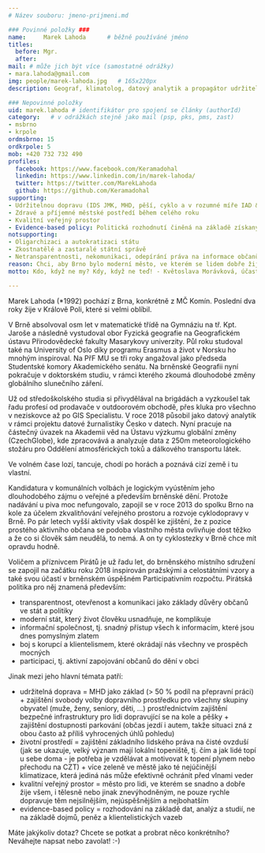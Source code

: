 ```yaml
---
# Název souboru: jmeno-prijmeni.md

### Povinné položky ###
name:     Marek Lahoda  	# běžně používáné jméno
titles:
  before: Mgr. 
  after:
mail: # může jich být více (samostatné odrážky)
- mara.lahoda@gmail.com
img: people/marek-lahoda.jpg   # 165x220px
description: Geograf, klimatolog, datový analytik a propagátor udržitelné dopravy 	# kratký popis, max 160 znaků

### Nepovinné položky
uid: marek.lahoda # identifikátor pro spojení se články (authorId)
category: 	# v odrážkách stejně jako mail (psp, pks, pms, zast)
- msbrno
- krpole
ordmsbrno: 15
ordkrpole: 5
mob: +420 732 732 490
profiles:
  facebook: https://www.facebook.com/Keramadohal
  linkedin: https://www.linkedin.com/in/marek-lahoda/
  twitter: https://twitter.com/MarekLahoda
  github: https://github.com/Keramadohal
supporting:
- Udržitelnou dopravu (IDS JMK, MHD, pěší, cyklo a v rozumné míře IAD & sdílení aut)
- Zdravé a příjemné městské postředí během celého roku
- Kvalitní veřejný prostor
- Evidence-based policy: Politická rozhodnutí činěná na základě získaných dat, zjištěných faktů a zevrubných analýz problémů.
notsupporting:
- Oligarchizaci a autokratizaci státu
- Zkostnatělé a zastaralé státní správě
- Netransparentnosti, nekomunikaci, odepírání práva na informace občanům
reason: Chci, aby Brno bylo moderní město, ve kterém se lidem dobře žije a mohou se po něm dopravovat snadno, rychle a bezpečně – a to jak pěšky, MHD, autem nebo na kole.
motto: Kdo, když ne my? Kdy, když ne teď! - Květoslava Morávková, účastnice listopadového studentského hnutí 1989

---
```


Marek Lahoda (*1992) pochází z Brna, konkrétně z MČ Komín. Poslední dva roky žije v Králově Poli, které si velmi oblíbil.

V Brně absolvoval osm let v matematické třídě na Gymnáziu na tř. Kpt. Jaroše a následně vystudoval obor Fyzická geografie na Geografickém ústavu Přirodovědecké fakulty Masarykovy univerzity. Půl roku studoval také na University of Oslo díky programu Erasmus a život v Norsku ho mnohým inspiroval. Na PřF MU se tři roky angažoval jako předseda Studentské komory Akademického senátu. Na brněnské Geografii nyní pokračuje v doktorském studiu, v rámci kterého zkoumá dlouhodobé změny globálního slunečního záření.

Už od středoškolského studia si přivydělával na brigádách a vyzkoušel tak řadu profesí od prodavače v outdoorovém obchodě, přes kluka pro všechno v neziskovce až po GIS Specialistu. V roce 2018 působil jako datový analytik v rámci projektu datové žurnalistiky Česko v datech. Nyní pracuje na částečný úvazek na Akademii věd na Ústavu výzkumu globální změny (CzechGlobe), kde zpracovává a analyzuje data z 250m meteorologického stožáru pro Oddělení atmosférických toků a dálkového transportu látek.

Ve volném čase lozí, tancuje, chodí po horách a poznává cizí země i tu vlastní.

Kandidatura v komunálních volbách je logickým vyústěním jeho dlouhodobého zájmu o veřejné a především brněnské dění. Protože nadávání u piva moc nefungovalo, zapojil se v roce 2013 do spolku Brno na kole za účelem zkvalitňování veřejného prostoru a rozvoje cyklodopravy v Brně. Po pár letech vyšší aktivity však dospěl ke zjištění, že z pozice prostého aktivního občana se podoba vlastního města ovlivňuje dost těžko a že co si člověk sám neudělá, to nemá. A on ty cyklostezky v Brně chce mít opravdu hodně.

Voličem a příznivcem Pirátů je už řadu let, do brněnského místního sdružení se zapojil na začátku roku 2018 inspirován pražskými a celostátními vzory a také svou účastí v brněnském úspěšném Participativním rozpočtu. Pirátská politika pro něj znamená především:
- transparentnost, otevřenost a komunikaci jako základy důvěry občanů ve stát a politiky
- moderní stát, který život člověku usnadňuje, ne komplikuje
- informační společnost, tj. snadný přístup všech k informacím, které jsou dnes pomyslným zlatem
- boj s korupcí a klientelismem, které okrádají nás všechny ve prospěch mocných
- participaci, tj. aktivní zapojování občanů do dění v obci

Jinak mezi jeho hlavní témata patří:
- udržitelná doprava = MHD jako základ (> 50 % podíl na přepravní práci) + zajištění svobody volby dopravního prostředku pro všechny skupiny obyvatel (muže, ženy, seniory, děti, ...) prostřednictvím zajištění bezpečné infrastruktury pro lidi dopravující se na kole a pěšky + zajištění dostupnosti parkování (občas jezdí i autem, takže situaci zná z obou často až příliš vyhrocených úhlů pohledu)
- životní prostředí = zajištění základního lidského práva na čisté ovzduší (jak se ukazuje, velký význam mají lokální topeniště, tj. čím a jak lidé topí u sebe doma - je potřeba je vzdělávat a motivovat k topení plynem nebo přechodu na CZT) + více zeleně ve městě jako té nejúčinější klimatizace, která jediná nás může efektivně ochránit před vlnami veder
- kvalitní veřejný prostor = město pro lidi, ve kterém se snadno a dobře žije všem, i tělesně nebo jinak znevýhodněným, ne pouze rychle dopravuje těm nejsilnějším, nejúspěšnějším a nejbohatším
- evidence-based policy = rozhodování na základě dat, analýz a studií, ne na základě dojmů, peněz a klientelistických vazeb

Máte jakýkoliv dotaz? Chcete se potkat a probrat něco konkrétního? Neváhejte napsat nebo zavolat! :-)
